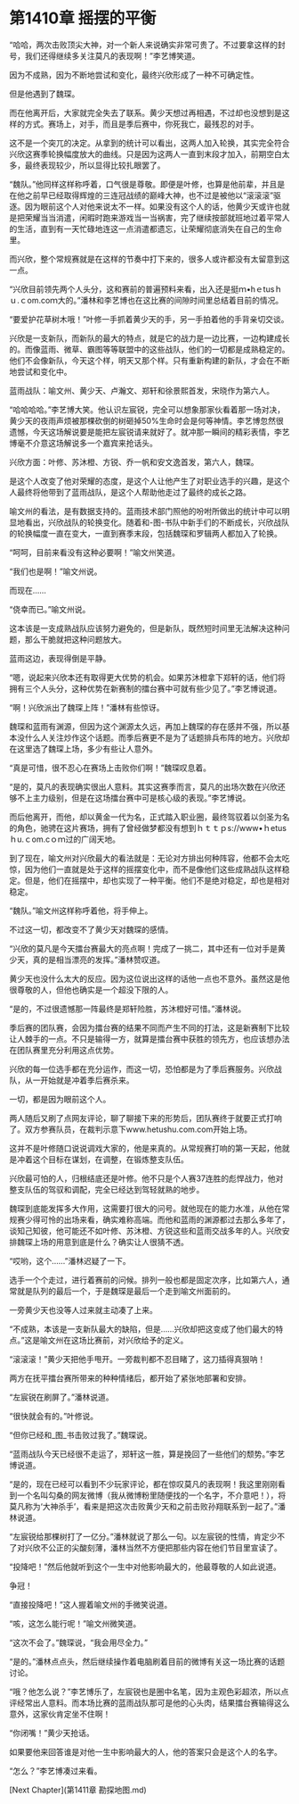 # 第1410章 摇摆的平衡

“哈哈，两次击败顶尖大神，对一个新人来说确实非常可贵了。不过要拿这样的封号，我们还得继续多关注莫凡的表现啊！”李艺博笑道。

因为不成熟，因为不断地尝试和变化，最终兴欣形成了一种不可确定性。

但是他遇到了魏琛。

而在他离开后，大家就完全失去了联系。黄少天想过再相遇，不过却也没想到是这样的方式。赛场上，对手，而且是季后赛中，你死我亡，最残忍的对手。

这不是一个突兀的决定。从拿到的统计可以看出，这两人加入轮换，其实完全符合兴欣这赛季轮换幅度放大的曲线。只是因为这两人一直到末段才加入，前期空白太多，最终表现较少，所以显得比较扎眼罢了。

“魏队。”他同样这样称呼着，口气很是尊敬。即便是叶修，也算是他前辈，并且是在他之前早已经取得辉煌的三连冠战绩的巅峰大神，也不过是被他以“滚滚滚”驱逐。因为眼前这个人对他来说太不一样。如果没有这个人的话，他黄少天或许也就是把荣耀当当消遣，闲暇时跑来游戏当一当祸害，完了继续按部就班地过着平常人的生活，直到有一天忙碌地连这一点消遣都遗忘，让荣耀彻底消失在自己的生命里。

而兴欣，整个常规赛就是在这样的节奏中打下来的，很多人或许都没有太留意到这一点。

“兴欣目前领先两个人头分，这和赛前的普遍预料来看，出入还是挺ｍ•hｅtusｈｕ.ｃom.coｍ大的。”潘林和李艺博也在这比赛的间隙时间里总结着目前的情况。

“要爱护花草树木哦！”叶修一手抓着黄少天的手，另一手拍着他的手背亲切交谈。

兴欣是一支新队，而新队的最大的特点，就是它的战力是一边比赛，一边构建成长的。而像蓝雨、微草、霸图等等联盟中的这些战队，他们的一切都是成熟稳定的。他们不会像新队，今天这个样，明天又那个样。只有重新构建的新队，才会在不断地尝试和变化中。

蓝雨战队：喻文州、黄少天、卢瀚文、郑轩和徐景熙首发，宋晓作为第六人。

“哈哈哈哈。”李艺博大笑。他认识左宸锐，完全可以想象那家伙看着那一场对决，黄少天的夜雨声烦被那棵砍倒的树砸掉50%生命时会是何等神情。李艺博忽然很遗憾，今天这场解说要是能把左宸锐请来就好了。就冲那一瞬间的精彩表情，李艺博毫不介意这场解说多一个嘉宾来抢话头。

兴欣方面：叶修、苏沐橙、方锐、乔一帆和安文逸首发，第六人，魏琛。

是这个人改变了他对荣耀的态度，是这个人让他产生了对职业选手的兴趣，是这个人最终将他带到了蓝雨战队，是这个人帮助他走过了最终的成长之路。

喻文州的看法，是有数据支持的。蓝雨技术部门照他的吩咐所做出的统计中可以明显地看出，兴欣战队的轮换变化。随着和-图-书队中新手们的不断成长，兴欣战队的轮换幅度一直在变大，一直到赛季末段，包括魏琛和罗辑两人都加入了轮换。

“呵呵，目前来看没有这种必要啊！”喻文州笑道。

“我们也是啊！”喻文州说。

而现在……

“侥幸而已。”喻文州说。

这本该是一支成熟战队应该努力避免的，但是新队，既然短时间里无法解决这种问题，那么干脆就把这种问题放大。

蓝雨这边，表现得倒是平静。

“嗯，说起来兴欣本还有取得更大优势的机会。如果苏沐橙拿下郑轩的话，他们将拥有三个人头分，这种优势在新赛制的擂台赛中可就有些少见了。”李艺博说道。

“啊！兴欣派出了魏琛上阵！”潘林有些惊讶。

魏琛和蓝雨有渊源，但因为这个渊源太久远，再加上魏琛的存在感并不强，所以基本没什么人关注炒作这个话题。而季后赛更不是为了话题排兵布阵的地方。兴欣却在这里选了魏琛上场，多少有些让人意外。

“真是可惜，很不忍心在赛场上击败你们啊！”魏琛叹息着。

“是的，莫凡的表现确实很出人意料。其实这赛季而言，莫凡的出场次数在兴欣还够不上主力级别，但是在这场擂台赛中可是核心级的表现。”李艺博说。

而后他离开，而他，却以黄金一代为名，正式踏入职业圈，最终驾驭着以剑圣为名的角色，驰骋在这片赛场，拥有了曾经做梦都没有想到ｈｔｔｐs://www•ｈetusｈu.ｃom.cｏｍ过的广阔天地。

到了现在，喻文州对兴欣最大的看法就是：无论对方排出何种阵容，他都不会太吃惊，因为他们一直就是处于这样的摇摆变化中，而不是像他们这些成熟战队这样稳定。但是，他们在摇摆中，却也实现了一种平衡。他们不是绝对稳定，却也是相对稳定。

“魏队。”喻文州这样称呼着他，将手伸上。

不过这一切，都改变不了黄少天对魏琛的感情。

“兴欣的莫凡是今天擂台赛最大的亮点啊！完成了一挑二，其中还有一位对手是黄少天，真的是相当漂亮的发挥。”潘林赞叹道。

黄少天也没什么太大的反应。因为这位说出这样的话他一点也不意外。虽然这是他很尊敬的人，但他也确实是一个超没下限的人。

“是的，不过很遗憾那一阵最终是郑轩险胜，苏沐橙好可惜。”潘林说。

季后赛的团队赛，会因为擂台赛的结果不同而产生不同的打法，这是新赛制下比较让人棘手的一点。不只是输得一方，就算是擂台赛中获胜的领先方，也应该想办法在团队赛里充分利用这点优势。

兴欣的每一位选手都在充分运作，而这一切，恐怕都是为了季后赛服务。兴欣战队，从一开始就是冲着季后赛杀来。

一切，都是因为眼前这个人。

两人随后又刷了点网友评论，聊了聊接下来的形势后，团队赛终于就要正式打响了。双方参赛队员，在裁判示意下www.hetushu.com.com开始上场。

这并不是叶修随口说说调戏大家的，他是来真的。从常规赛打响的第一天起，他就是冲着这个目标在谋划，在调整，在锻炼整支队伍。

兴欣最可怕的人，归根结底还是叶修。他不只是个人赛37连胜的彪悍战力，他对整支队伍的驾驭和调配，完全已经达到驾轻就熟的地步。

魏琛到底能发挥多大作用，这需要打很大的问号。就他现在的能力水准，从他在常规赛少得可怜的出场来看，确实难称高端。而他和蓝雨的渊源都过去那么多年了，谈知己知彼，他可能还不如叶修、苏沐橙、方锐这些和蓝雨交战多年的人。兴欣安排魏琛上场的用意到底是什么？确实让人很猜不透。

“哎哟，这个……”潘林迟疑了一下。

选手一个个走过，进行着赛前的问候。排列一般也都是固定次序，比如第六人，通常就是队列的最后一个，于是魏琛是最后一个走到喻文州面前的。

一旁黄少天也没等人过来就主动凑了上来。

“不成熟，本该是一支新队最大的缺陷，但是……兴欣却把这变成了他们最大的特点。”这是喻文州在这场比赛前，对兴欣给予的定义。

“滚滚滚！”黄少天把他手甩开。一旁裁判都不忍目睹了，这刀插得真狠呐！

两方在抚平擂台赛所带来的种种情绪后，都开始了紧张地部署和安排。

“左宸锐在刷屏了。”潘林说道。

“很快就会有的。”叶修说。

“但你已经和_图_书击败过我了。”魏琛说。

“蓝雨战队今天已经很不走运了，郑轩这一胜，算是挽回了一些他们的颓势。”李艺博说道。

“是的，现在已经可以看到不少玩家评论，都在惊叹莫凡的表现啊！我这里刚刚看到一个名叫勾桑的网友微博（我从微博粉里随便找的一个名字，不介意吧！），将莫凡称为‘大神杀手’，看来是把这次击败黄少天和之前击败孙翔联系到一起了。”潘林说道。

“左宸锐给那棵树打了一亿分。”潘林就说了那么一句。以左宸锐的性情，肯定少不了对兴欣不公正的尖酸刻薄，潘林当然不方便把那些内容在他们节目里宣读了。

“投降吧！”然后他就听到这个一生中对他影响最大的，他最尊敬的人如此说道。

争冠！

“直接投降吧！”这人握着喻文州的手微笑说道。

“咳，这怎么能行呢！”喻文州微笑道。

“这次不会了。”魏琛说，“我会用尽全力。”

“是的。”潘林点点头，然后继续操作着电脑刷着目前的微博有关这一场比赛的话题讨论。

“哦？他怎么说？”李艺博乐了，左宸锐也是圈中名笔，因为主观色彩超浓，所以点评经常出人意料。而本场比赛的蓝雨战队那可是他的心头肉，结果擂台赛输得这么意外，这家伙肯定坐不住啊！

“你闭嘴！”黄少天抢话。

如果要他来回答谁是对他一生中影响最大的人，他的答案只会是这个人的名字。

“怎么？”李艺博凑过来看。



[Next Chapter](第1411章 勘探地图.md)
